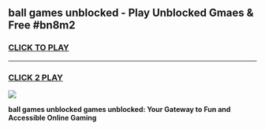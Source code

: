
## ball games unblocked - Play Unblocked Gmaes & Free #bn8m2
<h3>
<a href="https://premium.freeplayer.one?title=ball_games_unblocked&ref=01M">CLICK TO PLAY</a></h3>
<hr>

<h3>
<a href="https://premium.freeplayer.one?title=ball_games_unblocked&ref=01M">CLICK 2 PLAY</a>
  
</h3>

<a href="https://premium.freeplayer.one?title=ball_games_unblocked&ref=01M"><img src="https://clearcache.store/games.png"></a>


**ball games unblocked games unblocked: Your Gateway to Fun and Accessible Online Gaming**
